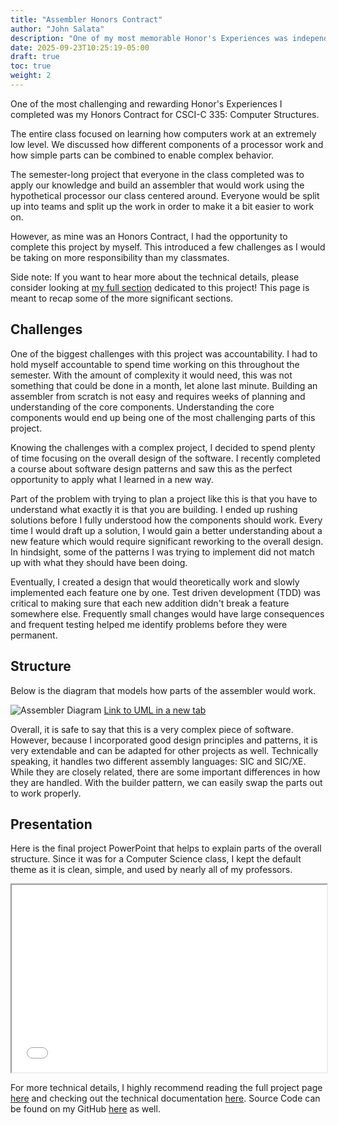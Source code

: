 ```yaml
---
title: "Assembler Honors Contract"
author: "John Salata"
description: "One of my most memorable Honor's Experiences was independently creating a complex system"
date: 2025-09-23T10:25:19-05:00
draft: true
toc: true
weight: 2
---
```


One of the most challenging and rewarding Honor's Experiences I completed was my Honors Contract for CSCI-C 335: Computer Structures.

The entire class focused on learning how computers work at an extremely low level. We discussed how different components of a processor work and how simple parts can be combined to enable complex behavior.

The semester-long project that everyone in the class completed was to apply our knowledge and build an assembler that would work using the hypothetical processor our class centered around. Everyone would be split up into teams and split up the work in order to make it a bit easier to work on.

However, as mine was an Honors Contract, I had the opportunity to complete this project by myself. This introduced a few challenges as I would be taking on more responsibility than my classmates.

Side note: If you want to hear more about the technical details, please consider looking at [my full section](/projects/assembler) dedicated to this project! This page is meant to recap some of the more significant sections.

## Challenges

One of the biggest challenges with this project was accountability. I had to hold myself accountable to spend time working on this throughout the semester. With the amount of complexity it would need, this was not something that could be done in a month, let alone last minute. Building an assembler from scratch is not easy and requires weeks of planning and understanding of the core components. Understanding the core components would end up being one of the most challenging parts of this project.

Knowing the challenges with a complex project, I decided to spend plenty of time focusing on the overall design of the software. I recently completed a course about software design patterns and saw this as the perfect opportunity to apply what I learned in a new way.

Part of the problem with trying to plan a project like this is that you have to understand what exactly it is that you are building. I ended up rushing solutions before I fully understood how the components should work. Every time I would draft up a solution, I would gain a better understanding about a new feature which would require significant reworking to the overall design. In hindsight, some of the patterns I was trying to implement did not match up with what they should have been doing.

Eventually, I created a design that would theoretically work and slowly implemented each feature one by one. Test driven development (TDD) was critical to making sure that each new addition didn't break a feature somewhere else. Frequently small changes would have large consequences and frequent testing helped me identify problems before they were permanent.

## Structure

Below is the diagram that models how parts of the assembler would work.

![Assembler Diagram](/UML.svg)
[Link to UML in a new tab](/UML.svg)

Overall, it is safe to say that this is a very complex piece of software. However, because I incorporated good design principles and patterns, it is very extendable and can be adapted for other projects as well. Technically speaking, it handles two different assembly languages: SIC and SIC/XE. While they are closely related, there are some important differences in how they are handled. With the builder pattern, we can easily swap the parts out to work properly.

## Presentation

Here is the final project PowerPoint that helps to explain parts of the overall structure. Since it was for a Computer Science class, I kept the default theme as it is clean, simple, and used by nearly all of my professors.

<iframe src="/FinalProject.pdf" width="100%" height="300"></iframe>

For more technical details, I highly recommend reading the full project page [here](/projects/assembler) and checking out the technical documentation [here](/docs/apidocs/index.html). Source Code can be found on my GitHub [here](https://github.com/jrsalata/assembler) as well.
